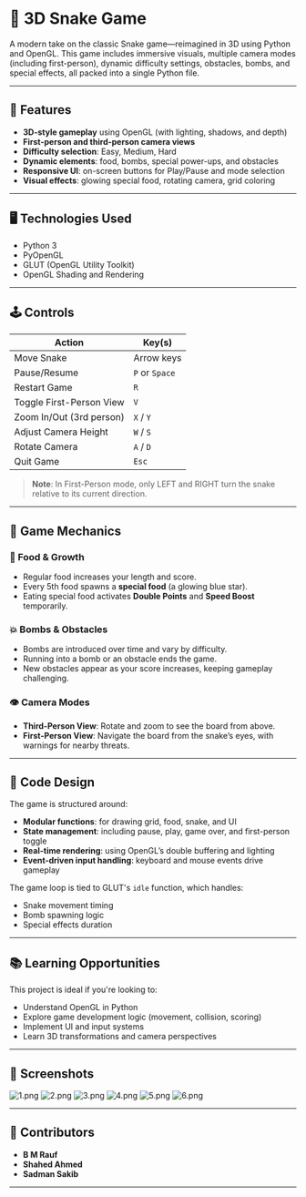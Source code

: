 # 🐍 3D Snake Game

A modern take on the classic Snake game—reimagined in 3D using Python and OpenGL. This game includes immersive visuals, multiple camera modes (including first-person), dynamic difficulty settings, obstacles, bombs, and special effects, all packed into a single Python file.

---

## 🎯 Features

* **3D-style gameplay** using OpenGL (with lighting, shadows, and depth)
* **First-person and third-person camera views**
* **Difficulty selection**: Easy, Medium, Hard
* **Dynamic elements**: food, bombs, special power-ups, and obstacles
* **Responsive UI**: on-screen buttons for Play/Pause and mode selection
* **Visual effects**: glowing special food, rotating camera, grid coloring

---

## 🖥️ Technologies Used

* Python 3
* PyOpenGL
* GLUT (OpenGL Utility Toolkit)
* OpenGL Shading and Rendering

---

## 🕹️ Controls

| Action                   | Key(s)         |
| ------------------------ | -------------- |
| Move Snake               | Arrow keys     |
| Pause/Resume             | `P` or `Space` |
| Restart Game             | `R`            |
| Toggle First-Person View | `V`            |
| Zoom In/Out (3rd person) | `X` / `Y`      |
| Adjust Camera Height     | `W` / `S`      |
| Rotate Camera            | `A` / `D`      |
| Quit Game                | `Esc`          |

> **Note**: In First-Person mode, only LEFT and RIGHT turn the snake relative to its current direction.

---

## 🧠 Game Mechanics

### 🍎 Food & Growth

* Regular food increases your length and score.
* Every 5th food spawns a **special food** (a glowing blue star).
* Eating special food activates **Double Points** and **Speed Boost** temporarily.

### 💥 Bombs & Obstacles

* Bombs are introduced over time and vary by difficulty.
* Running into a bomb or an obstacle ends the game.
* New obstacles appear as your score increases, keeping gameplay challenging.

### 👁️ Camera Modes

* **Third-Person View**: Rotate and zoom to see the board from above.
* **First-Person View**: Navigate the board from the snake’s eyes, with warnings for nearby threats.

---

## 📐 Code Design

The game is structured around:

* **Modular functions**: for drawing grid, food, snake, and UI
* **State management**: including pause, play, game over, and first-person toggle
* **Real-time rendering**: using OpenGL’s double buffering and lighting
* **Event-driven input handling**: keyboard and mouse events drive gameplay

The game loop is tied to GLUT's `idle` function, which handles:

* Snake movement timing
* Bomb spawning logic
* Special effects duration

---

## 📚 Learning Opportunities

This project is ideal if you're looking to:

* Understand OpenGL in Python
* Explore game development logic (movement, collision, scoring)
* Implement UI and input systems
* Learn 3D transformations and camera perspectives

---

## 📸 Screenshots

![1.png](screenshot/1.png)
![2.png](screenshot/2.png)
![3.png](screenshot/3.png)
![4.png](screenshot/4.png)
![5.png](screenshot/5.png)
![6.png](screenshot/6.png)

---

## 👥 Contributors

- **B M Rauf**
- **Shahed Ahmed**
- **Sadman Sakib**

---
